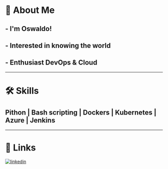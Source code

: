 # 🚀 About Me
## - I'm Oswaldo!
## - Interested in knowing the world
## - Enthusiast DevOps & Cloud
---
# 🛠 Skills
## Pithon | Bash scripting | Dockers | Kubernetes | Azure	| Jenkins
---
# 🔗 Links
[![linkedin](https://img.shields.io/badge/linkedin-0A66C2?style=for-the-badge&logo=linkedin&logoColor=white)](https://www.linkedin.com/in/oswaldo-solano/)
